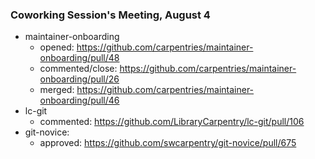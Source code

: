 ### Coworking Session's Meeting, August 4

- maintainer-onboarding
    - opened: https://github.com/carpentries/maintainer-onboarding/pull/48
    - commented/close: https://github.com/carpentries/maintainer-onboarding/pull/26
    - merged: https://github.com/carpentries/maintainer-onboarding/pull/46
- lc-git
    - commented: https://github.com/LibraryCarpentry/lc-git/pull/106
- git-novice:
    - approved: https://github.com/swcarpentry/git-novice/pull/675

